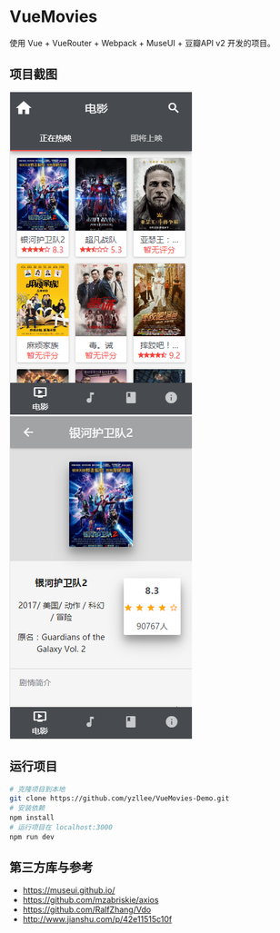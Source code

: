 # VueMovies 

使用 Vue + VueRouter + Webpack + MuseUI + 豆瓣API v2 开发的项目。 

## 项目截图 

![首页截图](https://raw.githubusercontent.com/yzllee/VueMovies-Demo/master/images/vue1.png)  ![详情截图](https://raw.githubusercontent.com/yzllee/VueMovies-Demo/master/images/vue2.png) 

## 运行项目

``` bash
# 克隆项目到本地
git clone https://github.com/yzllee/VueMovies-Demo.git
# 安装依赖
npm install
# 运行项目在 localhost:3000
npm run dev

```

## 第三方库与参考

- [ https://museui.github.io/ ](https://museui.github.io/) 
- [ https://github.com/mzabriskie/axios ](https://github.com/mzabriskie/axios) 
- [ https://github.com/RalfZhang/Vdo ](https://github.com/RalfZhang/Vdo) 
- [ http://www.jianshu.com/p/42e11515c10f ](http://www.jianshu.com/p/42e11515c10f) 

